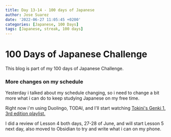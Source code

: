 ```yaml
---
title: Day 13-14 - 100 days of Japanese
author: Jose Suarez
date: '2022-06-27 11:05:45 +0200'
categories: [Japanese, 100 Days]
tags: [Japanese, streak, 100 days]
---
```


# 100 Days of Japanese Challenge
This blog is part of my 100 days of Japanese Challenge.

### More changes on my schedule
Yesterday i talked about my schedule changing, so i need to change a bit more what i can do to keep studying Japanese on my free time.

Right now i'm using Duolingo, TODAI, and I'll start watching [Tokini's Genki 1, 3rd edition playlist.](https://www.youtube.com/watch?v=zCzxXKFTYps&list=PLA_RcUI8km1NMhiEebcbqdlcHv_2ngbO2&index=6)

I did a review of Lesson 4 both days, 27-28 of June, and will start Lesson 5 next day, also moved to Obsidian to try and write what i can on my phone.
